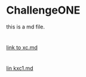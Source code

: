 # ChallengeONE
this is a md file.
# 
[link to xc.md](https://github.com/XCCS11/Challenge1/blob/main/xc.md)
# 
[lin kxc1.md](https://github.com/XCCS11/Challenge1/blob/main/xc1.md)
